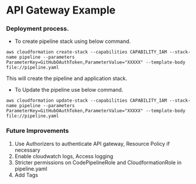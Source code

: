 # API Gateway Example


### Deployment process.

* To create pipeline stack using below command.

`aws cloudformation create-stack --capabilities CAPABILITY_IAM --stack-name pipeline --parameters ParameterKey=GitHubOAuthToken,ParameterValue="XXXXX" --template-body file://pipeline.yaml`

This will create the pipeline and application stack.

* To Update the pipeline use below command.

`aws cloudformation update-stack --capabilities CAPABILITY_IAM --stack-name pipeline --parameters ParameterKey=GitHubOAuthToken,ParameterValue="XXXXX" --template-body file://pipeline.yaml`


### Future Improvements

1. Use Authorizers to authenticate API gateway, Resource Policy if necessary
2. Enable cloudwatch logs, Access logging
3. Stricter permissions on CodePipelineRole and CloudformationRole in pipeline.yaml
4. Add Tags
